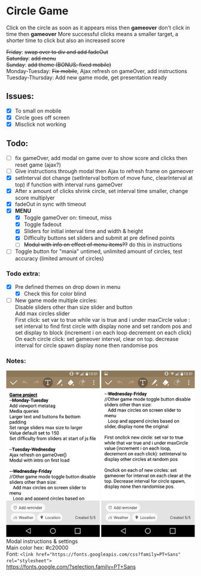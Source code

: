 # Circle Game
Click on the circle as soon as it appears miss then **gameover** don't click in time then **gameover**
More successful clicks means a smaller target, a shorter time to click but also an increased score

~~Friday~~: ~~swap over to div and add fadeOut~~<br>
~~Saturday~~: ~~add menu~~<br>
~~Sunday~~: ~~add theme (BONUS: fixed mobile)~~<br>
Monday-Tuesday: ~~Fix mobile~~, Ajax refresh on gameOver, add instructions<br>
Tuesday-Thursday: Add new game mode, get presentation ready

## Issues:
- [x] To small on mobile
- [x] Circle goes off screen
- [x] Misclick not working

## Todo:
- [ ] fix gameOver, add modal on game over to show score and clicks then reset game (ajax?)
- [ ] Give instructions through modal then Ajax to refresh frame on gameover
- [x] setInterval dot change (setInterval bottom of move func, clearInterval at top) if function with interval runs gameOver
- [x] After x amount of clicks shrink circle, set interval time smaller, change score multiplyer
- [x] fadeOut in sync with timeout
- [x] **MENU** <br>
    - [x] Toggle gameOver on: timeout, miss
    - [x] Toggle fadeout
    - [x] Sliders for initial interval time and width & height
    - [x] Difficulty buttons set sliders and submit at pre defined points
    - [ ] ~~Modul with info on effect of menu items??~~ do this in instructions
- [ ] Toggle button for "mania" untimed, unlimited amount of circles, test accuracy (limited amount of circles)
### Todo extra:
- [x] Pre defined themes on drop down in menu
    - [x] Check this for color blind
- [ ] New game mode multiple circles: <br>
    Disable sliders other than size slider and button  <br>
    Add max circles slider  <br>
    First click: set var to true while var is true and i under maxCircle value : set interval to  find first circle with display none and  set random pos and set display to block
    (increment i on each loop decrement on each click)<br>
    On each circle click: set gameover interval, clear on top. decrease interval for circle spawn display none then randomise pos

### Notes:
![Image of phone notes](Notes/phonenotes.png)
![Image of phone notes2](Notes/phonenotes2.png)<br>
Modal instructions & settings <br>
Main color hex: #c20000 <br>
Font: ```<link href="https://fonts.googleapis.com/css?family=PT+Sans" rel="stylesheet">``` <br>
https://fonts.google.com/?selection.family=PT+Sans
